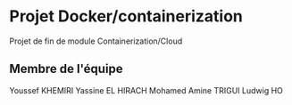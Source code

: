 # Projet Docker/containerization 

Projet de fin de module Containerization/Cloud

## Membre de l'équipe

Youssef KHEMIRI
Yassine EL HIRACH
Mohamed Amine TRIGUI
Ludwig HO
